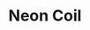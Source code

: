 ---
layout: "project"
title: "Neon Coil"
permalink: "/neon-coil/"

video: "https://www.youtube.com/embed/k10owDuPYw4"

descriptions:
    - "Neon Coil is a small project that my brother and I worked on over a span of two weeks to familiarize ourselves some more with a handful of Unreal's components that we hadn't worked with in-depth before, such as Niagara, Lumen, Paper2D, and the Enhanced Input System. The game mixes aspects of both Snake and Space Invaders to create fun and intuitive gameplay."
    - "The player controls a snake-like ship with which they have to defend a city from incoming alien threats. The ship follows the mouse, and the player can pick up different weapon modules to keep up with enemy waves. Each module adds to the length of the ship, and a module is lost whenever it is either used up or the ship gets hit. The player loses once their ship runs out of modules or the invaders break the protective shield and destroy the city."

role-descriptions:
    - "Since the goal was to learn how to work with certain components, I had a hand in nearly all aspects of the project. That, of course, includes not only the actual design and implementation of systems but also artistic aspects such as niagara effects, materials, and the overall look of the game. In regards to programming, some of my responsibilities included the enemies and items, as well as the spawning system for both of them, the ship movement and modules, and the health and damage systems. While I didn't exclusively work on certain other components, such as the ability system, I did dabble in essentially all of them and helped with their design and some implementation aspects."

links:
    -   name: "github"
        url: "https://github.com/DennisVidal/neon-coil"
        icon: "fab fa-github"

release: "August 2023"

engine:
    name: "Unreal Engine"

languages:
    -   name: "C++"
    -   name: "Blueprint Scripting"

roles:
    - "Programmer"
    - "Designer"
    - "Artist"

tools:
    -   name: "Visual Studio"

screenshots:
    - "/images/neon-coil/neon-coil-1.jpg"
    - "/images/neon-coil/neon-coil-2.jpg"
    - "/images/neon-coil/neon-coil-3.jpg"
    - "/images/neon-coil/neon-coil-4.jpg"
    - "/images/neon-coil/neon-coil-5.jpg"
    - "/images/neon-coil/neon-coil-6.jpg"
    - "/images/neon-coil/neon-coil-7.jpg"
---